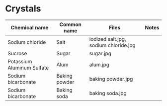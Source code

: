 
# Crystals

|Chemical name|Common name|Files|Notes|
|-------------|-----------|---------|-----|
|Sodium chloride|Salt|iodized salt.jpg, sodium chloride.jpg||
|Sucrose|Sugar|sugar.jpg||
|Potassium Aluminum Sulfate|Alum|alum.jpg||
|Sodium bicarbonate|Baking powder|baking powder.jpg||
|Sodium bicarbonate|Baking soda|baking soda.jpg||
